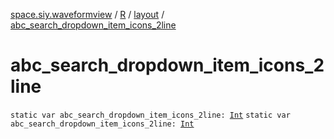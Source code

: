 [space.siy.waveformview](../../index.md) / [R](../index.md) / [layout](index.md) / [abc_search_dropdown_item_icons_2line](./abc_search_dropdown_item_icons_2line.md)

# abc_search_dropdown_item_icons_2line

`static var abc_search_dropdown_item_icons_2line: `[`Int`](https://kotlinlang.org/api/latest/jvm/stdlib/kotlin/-int/index.html)
`static var abc_search_dropdown_item_icons_2line: `[`Int`](https://kotlinlang.org/api/latest/jvm/stdlib/kotlin/-int/index.html)